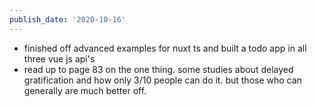 ```yaml
---
publish_date: '2020-10-16'
---
```

- finished off advanced examples for nuxt ts and built a todo app in all three vue js api's
- read up to page 83 on the one thing. some studies about delayed gratification and how only 3/10 people can do it. but those who can generally are much better off.
